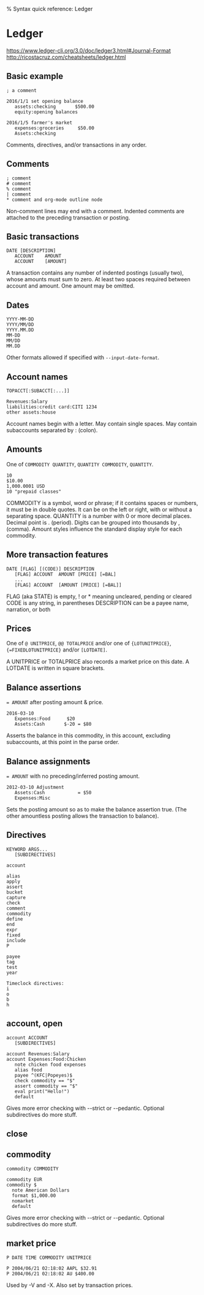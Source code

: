 % Syntax quick reference: Ledger

# Ledger

https://www.ledger-cli.org/3.0/doc/ledger3.html#Journal-Format  
http://ricostacruz.com/cheatsheets/ledger.html  

## Basic example

    ; a comment

    2016/1/1 set opening balance
       assets:checking       $500.00
       equity:opening balances

    2016/1/5 farmer's market
       expenses:groceries     $50.00
       Assets:checking

Comments, directives, and/or transactions in any order.

## Comments

    ; comment
    # comment
    % comment
    | comment
    * comment and org-mode outline node

Non-comment lines may end with a comment.
Indented comments are attached to the preceding transaction or posting.

## Basic transactions

    DATE [DESCRIPTION]
       ACCOUNT    AMOUNT
       ACCOUNT    [AMOUNT]

A transaction contains any number of indented postings (usually two), whose amounts must sum to zero.
At least two spaces required between account and amount.
One amount may be omitted.

## Dates

    YYYY-MM-DD
    YYYY/MM/DD
    YYYY.MM.DD
    MM-DD
    MM/DD
    MM.DD

Other formats allowed if specified with `--input-date-format`.

## Account names

    TOPACCT[:SUBACCT[:...]]

    Revenues:Salary
    liabilities:credit card:CITI 1234
    other assets:house

Account names begin with a letter.
May contain single spaces.
May contain subaccounts separated by : (colon).

## Amounts

One of
`COMMODITY QUANTITY`,
`QUANTITY COMMODITY`,
`QUANTITY`.

    10
    $10.00
    1,000.0001 USD
    10 "prepaid classes"

COMMODITY is a symbol, word or phrase; if it contains spaces or numbers, it must be in double quotes.
It can be on the left or right, with or without a separating space.
QUANTITY is a number with 0 or more decimal places.
Decimal point is . (period).
Digits can be grouped into thousands by , (comma).
Amount styles influence the standard display style for each commodity.

## More transaction features

    DATE [FLAG] [(CODE)] DESCRIPTION
       [FLAG] ACCOUNT  AMOUNT [PRICE] [=BAL]
       ...
       [FLAG] ACCOUNT  [AMOUNT [PRICE] [=BAL]]

FLAG (aka STATE) is empty, ! or * meaning uncleared, pending or cleared
CODE is any string, in parentheses
DESCRIPTION can be a payee name, narration, or both

## Prices

One of
`@ UNITPRICE`,
`@@ TOTALPRICE`
and/or one of
`{LOTUNITPRICE}`,
`{=FIXEDLOTUNITPRICE}`
and/or
`[LOTDATE]`.

A UNITPRICE or TOTALPRICE also records a market price on this date.
A LOTDATE is written in square brackets.

## Balance assertions

`= AMOUNT` after posting amount & price.

    2016-03-10
       Expenses:Food      $20
       Assets:Cash       $-20 = $80

Asserts the balance in this commodity,
in this account, excluding subaccounts,
at this point in the parse order.

## Balance assignments

`= AMOUNT` with no preceding/inferred posting amount.

    2012-03-10 Adjustment
       Assets:Cash            = $50
       Expenses:Misc 

Sets the posting amount so as to make the balance assertion true. (The other amountless posting allows the transaction to balance).

## Directives

    KEYWORD ARGS...
       [SUBDIRECTIVES]

    account 

    alias
    apply
    assert
    bucket
    capture
    check
    comment
    commodity
    define
    end
    expr
    fixed
    include
    P 

    payee
    tag
    test
    year

    Timeclock directives:
    i
    o
    b
    h

## account, open

    account ACCOUNT 
       [SUBDIRECTIVES]

    account Revenues:Salary
    account Expenses:Food:Chicken
       note chicken food expenses
       alias food
       payee ^(KFC|Popeyes)$
       check commodity == "$"
       assert commodity == "$"
       eval print("Hello!")
       default

Gives more error checking with --strict  or --pedantic.
Optional subdirectives do more stuff.

## close

## commodity

    commodity COMMODITY

    commodity EUR
    commodity $
      note American Dollars
      format $1,000.00
      nomarket
      default

Gives more error checking with --strict  or --pedantic.
Optional subdirectives do more stuff.

## market price

    P DATE TIME COMMODITY UNITPRICE

    P 2004/06/21 02:18:02 AAPL $32.91
    P 2004/06/21 02:18:02 AU $400.00

Used by -V and -X.
Also set by transaction prices.
